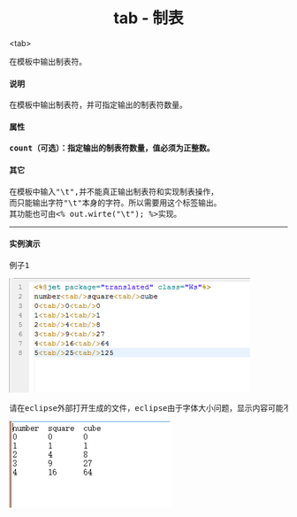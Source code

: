 # <div align="center">tab - 制表</div> #

&lt;tab&gt;
<pre>
在模板中输出制表符。
</pre>

#### 说明 ####

<pre>
在模板中输出制表符，并可指定输出的制表符数量。
</pre>

#### 属性 ####

<pre>
<b>count（可选）：指定输出的制表符数量，值必须为正整数。</b>
</pre>

#### 其它 ####

<pre>
在模板中输入"\t",并不能真正输出制表符和实现制表操作，
而只能输出字符"\t"本身的字符。所以需要用这个标签输出。
其功能也可由&lt;% out.wirte("\t"); %&gt;实现。
</pre>

----------

#### 实例演示 ####

<pre>
例子1
</pre>

![](image/tab_tag_template1.png)

<pre>
请在eclipse外部打开生成的文件，eclipse由于字体大小问题，显示内容可能不对齐。
</pre>
![](image/tab_tag_result1.png)